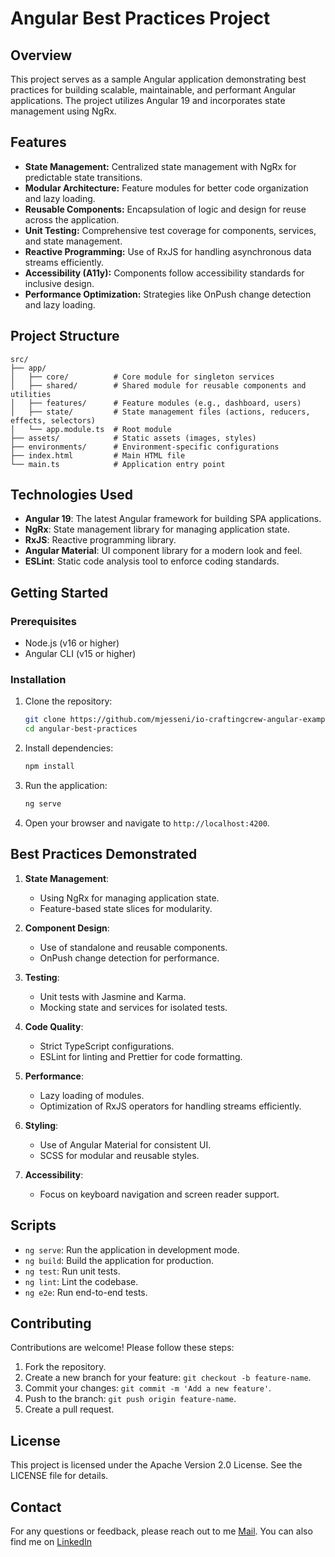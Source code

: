 # Angular Best Practices Project

## Overview

This project serves as a sample Angular application demonstrating best practices for building scalable, maintainable, and performant Angular applications. The project utilizes Angular 19 and incorporates state management using NgRx.

## Features

- **State Management:** Centralized state management with NgRx for predictable state transitions.
- **Modular Architecture:** Feature modules for better code organization and lazy loading.
- **Reusable Components:** Encapsulation of logic and design for reuse across the application.
- **Unit Testing:** Comprehensive test coverage for components, services, and state management.
- **Reactive Programming:** Use of RxJS for handling asynchronous data streams efficiently.
- **Accessibility (A11y):** Components follow accessibility standards for inclusive design.
- **Performance Optimization:** Strategies like OnPush change detection and lazy loading.

## Project Structure

```text
src/
├── app/
│   ├── core/          # Core module for singleton services
│   ├── shared/        # Shared module for reusable components and utilities
│   ├── features/      # Feature modules (e.g., dashboard, users)
│   ├── state/         # State management files (actions, reducers, effects, selectors)
│   └── app.module.ts  # Root module
├── assets/            # Static assets (images, styles)
├── environments/      # Environment-specific configurations
├── index.html         # Main HTML file
└── main.ts            # Application entry point
```

## Technologies Used

- **Angular 19**: The latest Angular framework for building SPA applications.
- **NgRx**: State management library for managing application state.
- **RxJS**: Reactive programming library.
- **Angular Material**: UI component library for a modern look and feel.
- **ESLint**: Static code analysis tool to enforce coding standards.

## Getting Started

### Prerequisites

- Node.js (v16 or higher)
- Angular CLI (v15 or higher)

### Installation

1. Clone the repository:
   ```bash
   git clone https://github.com/mjesseni/io-craftingcrew-angular-examples.git
   cd angular-best-practices
   ```

2. Install dependencies:
   ```bash
   npm install
   ```

3. Run the application:
   ```bash
   ng serve
   ```

4. Open your browser and navigate to `http://localhost:4200`.

## Best Practices Demonstrated

1. **State Management**:
    - Using NgRx for managing application state.
    - Feature-based state slices for modularity.

2. **Component Design**:
    - Use of standalone and reusable components.
    - OnPush change detection for performance.

3. **Testing**:
    - Unit tests with Jasmine and Karma.
    - Mocking state and services for isolated tests.

4. **Code Quality**:
    - Strict TypeScript configurations.
    - ESLint for linting and Prettier for code formatting.

5. **Performance**:
    - Lazy loading of modules.
    - Optimization of RxJS operators for handling streams efficiently.

6. **Styling**:
    - Use of Angular Material for consistent UI.
    - SCSS for modular and reusable styles.

7. **Accessibility**:
    - Focus on keyboard navigation and screen reader support.

## Scripts

- `ng serve`: Run the application in development mode.
- `ng build`: Build the application for production.
- `ng test`: Run unit tests.
- `ng lint`: Lint the codebase.
- `ng e2e`: Run end-to-end tests.

## Contributing

Contributions are welcome! Please follow these steps:

1. Fork the repository.
2. Create a new branch for your feature: `git checkout -b feature-name`.
3. Commit your changes: `git commit -m 'Add a new feature'`.
4. Push to the branch: `git push origin feature-name`.
5. Create a pull request.

## License

This project is licensed under the Apache Version 2.0 License. See the LICENSE file for details.

## Contact

For any questions or feedback, please reach out to me [Mail](mailto:markus.jessenitschnig@smarter-software.com).
You can also find me on [LinkedIn](https://www.linkedin.com/in/markus-jessenitschnig-190a6812a/)
